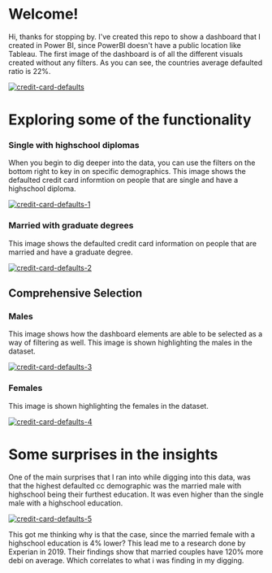 ﻿# Welcome!

Hi, thanks for stopping by. I've created this repo to show a dashboard that I created in Power BI, since PowerBI doesn't have a public location like Tableau. The first image of the dashboard is of all the different visuals created without any filters. As you can see, the countries average defaulted ratio is 22%.

<a href="https://ibb.co/NCNYSyn"><img src="https://i.ibb.co/PjWCQ6z/credit-card-defaults.jpg" alt="credit-card-defaults" border="0"></a>

# Exploring some of the functionality

### Single with highschool diplomas
When you begin to dig deeper into the data, you can use the filters on the bottom right to key in on specific demographics. This image shows the defaulted credit card informtion on people that are single and have a highschool diploma.

<a href="https://ibb.co/DfPb2MW"><img src="https://i.ibb.co/hFxMzd9/credit-card-defaults-1.jpg" alt="credit-card-defaults-1" border="0"></a>

### Married with graduate degrees

This image shows the defaulted credit card information on people that are married and have a graduate degree.

<a href="https://ibb.co/8MjKYmy"><img src="https://i.ibb.co/BLgznfh/credit-card-defaults-2.jpg" alt="credit-card-defaults-2" border="0"></a>

## Comprehensive Selection

### Males
This image shows how the dashboard elements are able to be selected as a way of filtering as well. This image is shown highlighting the males in the dataset.

<a href="https://ibb.co/gzRBgfQ"><img src="https://i.ibb.co/0hGdJ61/credit-card-defaults-3.jpg" alt="credit-card-defaults-3" border="0"></a>

### Females
This image is shown highlighting the females in the dataset.

<a href="https://ibb.co/YcNktZt"><img src="https://i.ibb.co/X7Wsz8z/credit-card-defaults-4.jpg" alt="credit-card-defaults-4" border="0"></a>

# Some surprises in the insights
One of the main surprises that I ran into while digging into this data, was that the highest defaulted cc demographic was the married male with highschool being their furthest education. It was even higher than the single male with a highschool education.

<a href="https://ibb.co/vmdVRJw"><img src="https://i.ibb.co/WFzGjcx/credit-card-defaults-5.jpg" alt="credit-card-defaults-5" border="0"></a>

This got me thinking why is that the case, since the married female with a highschool education is 4% lower? This lead me to a research done by Experian in 2019. Their findings show that married couples have 120% more debi on average. Which correlates to what i was finding in my digging.


